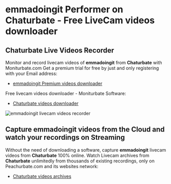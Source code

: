 # emmadoingit Performer on Chaturbate - Free LiveCam videos downloader

## Chaturbate Live Videos Recorder

Monitor and record livecam videos of **emmadoingit** from **Chaturbate** with Moniturbate.com
Get a premium trial for free by just and only registering with your Email address:
* [emmadoingit Premium videos downloader](https://moniturbate.com/request-demo-licence-key.html)

Free livecam videos downloader - Moniturbate Software:
* [Chaturbate videos downloader](https://moniturbate.com/moniturbate-download-software.html)

![emmadoingit livecam videos recorder](https://peachurnet.com/templates/moniturbate-software.png)


## Capture emmadoingit videos from the Cloud and watch your recordings on Streaming

Without the need of downloading a software, capture **emmadoingit** livecam videos from **Chaturbate** 100% online.
Watch Livecam archives from **Chaturbate** unlimitedly from thousands of existing recordings, only on Peachurbate.com and its websites network:
* [Chaturbate videos archives](https://peachurnet.com/)